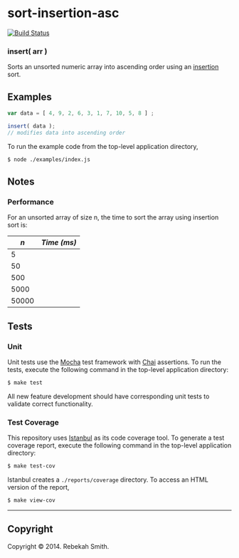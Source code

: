 sort-insertion-asc
===============

[![Build Status][travis-image]][travis-url]

### insert( arr )

Sorts an unsorted numeric array into ascending order using an [insertion](http://en.wikipedia.org/wiki/Insertion_sort) sort. 

## Examples

``` javascript
var data = [ 4, 9, 2, 6, 3, 1, 7, 10, 5, 8 ] ;

insert( data ); 
// modifies data into ascending order
```

To run the example code from the top-level application directory,

``` bash
$ node ./examples/index.js
```

## Notes

### Performance

For an unsorted array of size n, the time to sort the array using insertion sort is:

| *n*	        | *Time (ms)*   |
| --------------| :------------:|
| 5             |               |
| 50            |               |
| 500           |               |
| 5000          |               |
| 50000         |               |

## Tests

### Unit

Unit tests use the [Mocha](http://visionmedia.github.io/mocha) test framework with [Chai](http://chaijs.com) assertions. To run the tests, execute the following command in the top-level application directory:

``` bash
$ make test
```

All new feature development should have corresponding unit tests to validate correct functionality.


### Test Coverage

This repository uses [Istanbul](https://github.com/gotwarlost/istanbul) as its code coverage tool. To generate a test coverage report, execute the following command in the top-level application directory:

``` bash
$ make test-cov
```

Istanbul creates a `./reports/coverage` directory. To access an HTML version of the report,

``` bash
$ make view-cov
```

---
## Copyright

Copyright &copy; 2014. Rebekah Smith.


[travis-image]: http://img.shields.io/travis/RebekahJ/sort-insertion-asc/master.svg
[travis-url]: https://travis-ci.org/RebekahJ/sort-insertion-asc

